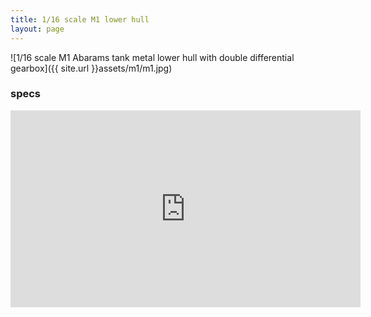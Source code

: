 ```yaml
---
title: 1/16 scale M1 lower hull
layout: page
---
```






![1/16 scale M1 Abarams tank metal lower hull with double differential gearbox]({{ site.url }}assets/m1/m1.jpg)



### specs

<iframe width="560" height="315" src="https://www.youtube.com/embed/Q8HYJTQdc-o" frameborder="0" allow="accelerometer; autoplay; clipboard-write; encrypted-media; gyroscope; picture-in-picture" allowfullscreen></iframe>


